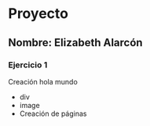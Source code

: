 # Proyecto

## Nombre: Elizabeth Alarcón

### Ejercicio 1

Creación hola mundo

* div
* image
* Creación de páginas